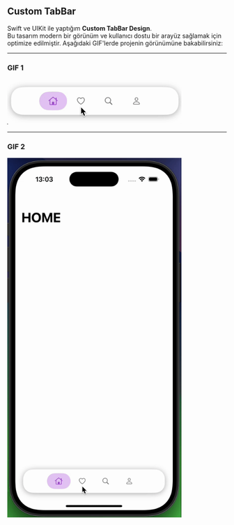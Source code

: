 ## Custom TabBar

Swift ve UIKit ile yaptığım **Custom TabBar Design**.  
Bu tasarım modern bir görünüm ve kullanıcı dostu bir arayüz sağlamak için optimize edilmiştir. Aşağıdaki GIF'lerde projenin görünümüne bakabilirsiniz:

---

### **GIF 1**  
<a><img src="https://github.com/bayramyelec/CustomTabBarTest/blob/2f99087679899df945074a89e6ea0d39743c8eba/gif.gif" width="400" /></a>  

---

### **GIF 2**  
<a><img src="https://github.com/bayramyelec/CustomTabBarTest/blob/7fc9c6ec2cd3f94201da8453811a88391b315a9f/gif2.gif" width="400" /></a>
